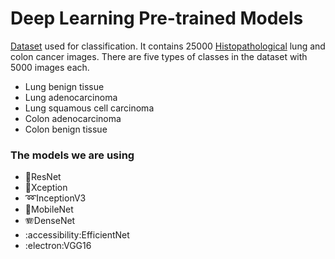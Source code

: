 # Deep Learning Pre-trained Models

[Dataset](https://www.kaggle.com/datasets/andrewmvd/lung-and-colon-cancer-histopathological-images) used for classification.
It contains 25000 [Histopathological](https://en.wikipedia.org/wiki/Histopathology) lung and colon cancer images. There are five types of classes in the dataset with 5000 images each.

  - Lung benign tissue
  - Lung adenocarcinoma
  - Lung squamous cell carcinoma
  - Colon adenocarcinoma
  - Colon benign tissue


### The models we are using 
- 📌ResNet
- 🐬Xception
- ➿InceptionV3
- 📱MobileNet
- 🪗DenseNet
- :accessibility:EfficientNet
- :electron:VGG16
